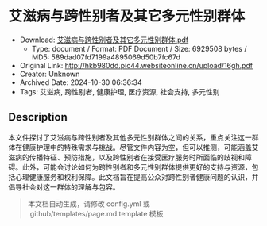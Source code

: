 # 艾滋病与跨性别者及其它多元性别群体

- Download: [艾滋病与跨性别者及其它多元性别群体.pdf](艾滋病与跨性别者及其它多元性别群体.pdf)
    - Type: document / Format: PDF Document / Size: 6929508 bytes / MD5: 589dad07fd7199a4895069d50b7fc67d
- Original Link: http://hkb980dd.pic44.websiteonline.cn/upload/16gh.pdf
- Creator: Unknown
- Archived Date: 2024-10-30 06:36:34
- Tags: 艾滋病, 跨性别者, 健康护理, 医疗资源, 社会支持, 多元性别

## Description

本文件探讨了艾滋病与跨性别者及其他多元性别群体之间的关系，重点关注这一群体在健康护理中的特殊需求与挑战。尽管文件内容为空，但可以推测，可能涵盖艾滋病的传播特征、预防措施，以及跨性别者在接受医疗服务时所面临的歧视和障碍。此外，可能会讨论如何为跨性别者和多元性别群体提供更好的支持与资源，包括心理健康服务和权利保障。此文档旨在提高公众对跨性别者健康问题的认识，并倡导社会对这一群体的理解与包容。

> 本文档自动生成，请修改 config.yml 或 .github/templates/page.md.template 模板
